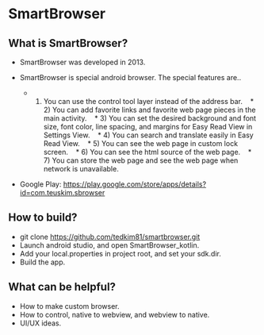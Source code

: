 # SmartBrowser

## What is SmartBrowser?
* SmartBrowser was developed in 2013.
* SmartBrowser is special android browser.
The special features are..
    * 1) You can use the control tool layer instead of the address bar.
    * 2) You can add favorite links and favorite web page pieces in the main activity.
    * 3) You can set the desired background and font size, font color, line spacing, and margins for Easy Read View in Settings View.
    * 4) You can search and translate easily in Easy Read View.
    * 5) You can see the web page in custom lock screen.
    * 6) You can see the html source of the web page.
    * 7) You can store the web page and see the web page when network is unavailable.

* Google Play: https://play.google.com/store/apps/details?id=com.teuskim.sbrowser

## How to build?
* git clone https://github.com/tedkim81/smartbrowser.git
* Launch android studio, and open SmartBrowser_kotlin.
* Add your local.properties in project root, and set your sdk.dir.
* Build the app.

## What can be helpful?
* How to make custom browser.
* How to control, native to webview, and webview to native.
* UI/UX ideas.